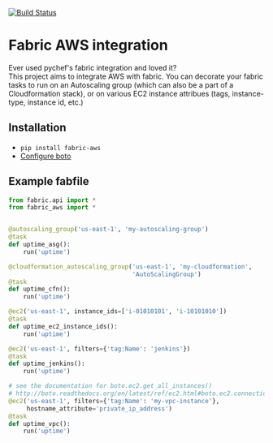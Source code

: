 [![Build Status](https://travis-ci.org/EverythingMe/fabric-aws.svg?branch=master)](https://travis-ci.org/EverythingMe/fabric-aws)

# Fabric AWS integration

Ever used pychef's fabric integration and loved it?  
This project aims to integrate AWS with fabric. You can decorate your fabric tasks to run on an Autoscaling group (which can also be a part of a Cloudformation stack), or on various EC2 instance attribues (tags, instance-type, instance id, etc.)

## Installation
* `pip install fabric-aws`
* [Configure boto](http://boto.readthedocs.org/en/latest/boto_config_tut.html)

## Example fabfile

```python
from fabric.api import *
from fabric_aws import *


@autoscaling_group('us-east-1', 'my-autoscaling-group')
@task
def uptime_asg():
    run('uptime')

@cloudformation_autoscaling_group('us-east-1', 'my-cloudformation',
                                  'AutoScalingGroup')
@task
def uptime_cfn():
    run('uptime')

@ec2('us-east-1', instance_ids=['i-01010101', 'i-10101010'])
@task
def uptime_ec2_instance_ids():
    run('uptime')

@ec2('us-east-1', filters={'tag:Name': 'jenkins'})
@task
def uptime_jenkins():
    run('uptime')

# see the documentation for boto.ec2.get_all_instances()
# http://boto.readthedocs.org/en/latest/ref/ec2.html#boto.ec2.connection.EC2Connection.get_all_instances
@ec2('us-east-1', filters={'tag:Name': 'my-vpc-instance'},
     hostname_attribute='private_ip_address')
@task
def uptime_vpc():
    run('uptime')
```
